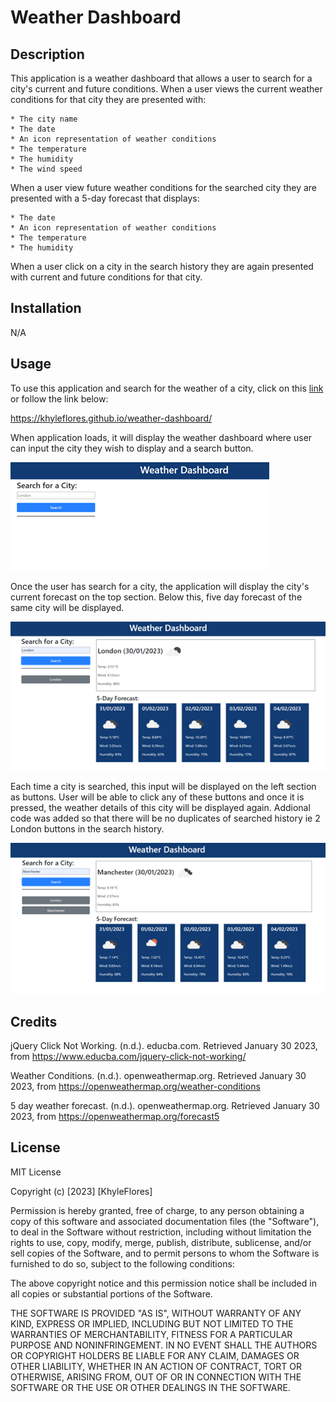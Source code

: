 # Weather Dashboard

## Description 
This application is a weather dashboard that allows a user to search for a city's current and future conditions. When a user views the current weather conditions for that city they are presented with:

    * The city name
    * The date
    * An icon representation of weather conditions
    * The temperature
    * The humidity
    * The wind speed
When a user view future weather conditions for the searched city they are presented with a 5-day forecast that displays:

    * The date
    * An icon representation of weather conditions
    * The temperature
    * The humidity
When a user click on a city in the search history they are again presented with current and future conditions for that city.

## Installation

N/A

## Usage
To use this application and search for the weather of a city, click on this [link](https://khyleflores.github.io/weather-dashboard/ "Weather Dashboard") or follow the link below:

https://khyleflores.github.io/weather-dashboard/ 

When application loads, it will display the weather dashboard where user can input the city they wish to display and a search button. 

![Weather Dashboard screenshot](/assets/screenshots/screenshot1.png)

Once the user has search for a city, the application will display the city's current forecast on the top section. Below this, five day forecast of the same city will be displayed. 

![Weather Dashboard screenshot](/assets/screenshots/screenshot2.png)

Each time a city is searched, this input will be displayed on the left section as buttons. User will be able to click any of these buttons and once it is pressed, the weather details of this city will be displayed again. 
Addional code was added so that there will be no duplicates of searched history ie 2 London buttons in the search history. 

![Weather Dashboard screenshot](/assets/screenshots/screenshot3.png)

## Credits

jQuery Click Not Working. (n.d.). educba.com. Retrieved January 30 2023, from https://www.educba.com/jquery-click-not-working/

Weather Conditions. (n.d.). openweathermap.org. Retrieved January 30 2023, from https://openweathermap.org/weather-conditions

5 day weather forecast. (n.d.). openweathermap.org. Retrieved January 30 2023, from https://openweathermap.org/forecast5


## License

MIT License

Copyright (c) [2023] [KhyleFlores]

Permission is hereby granted, free of charge, to any person obtaining a copy
of this software and associated documentation files (the "Software"), to deal
in the Software without restriction, including without limitation the rights
to use, copy, modify, merge, publish, distribute, sublicense, and/or sell
copies of the Software, and to permit persons to whom the Software is
furnished to do so, subject to the following conditions:

The above copyright notice and this permission notice shall be included in all
copies or substantial portions of the Software.

THE SOFTWARE IS PROVIDED "AS IS", WITHOUT WARRANTY OF ANY KIND, EXPRESS OR
IMPLIED, INCLUDING BUT NOT LIMITED TO THE WARRANTIES OF MERCHANTABILITY,
FITNESS FOR A PARTICULAR PURPOSE AND NONINFRINGEMENT. IN NO EVENT SHALL THE
AUTHORS OR COPYRIGHT HOLDERS BE LIABLE FOR ANY CLAIM, DAMAGES OR OTHER
LIABILITY, WHETHER IN AN ACTION OF CONTRACT, TORT OR OTHERWISE, ARISING FROM,
OUT OF OR IN CONNECTION WITH THE SOFTWARE OR THE USE OR OTHER DEALINGS IN THE
SOFTWARE.



